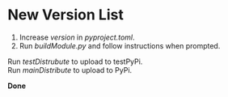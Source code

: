 # New Version List
1. Increase *version* in *pyproject.toml*.
2. Run *buildModule.py* and follow instructions when prompted.

Run *testDistrubute* to upload to testPyPi.  
Run *mainDistribute* to upload to PyPi.

**Done**

